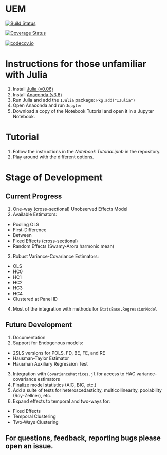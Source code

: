 # UEM

[![Build Status](https://travis-ci.org/Nosferican/UEM.jl.svg?branch=master)](https://travis-ci.org/Nosferican/UEM.jl)

[![Coverage Status](https://coveralls.io/repos/Nosferican/UEM.jl/badge.svg?branch=master&service=github)](https://coveralls.io/github/Nosferican/UEM.jl?branch=master)

[![codecov.io](http://codecov.io/github/Nosferican/UEM.jl/coverage.svg?branch=master)](http://codecov.io/github/Nosferican/UEM.jl?branch=master)

# Instructions for those unfamiliar with Julia

1. Install [Julia (v0.06)](https://julialang.org/downloads/)
2. Install [Anaconda (v3.6)](https://www.continuum.io/downloads)
3. Run Julia and add the `IJulia` package: `Pkg.add("IJulia")`
4. Open Anaconda and run `Jupyter`
5. Download a copy of the Notebook Tutorial and open it in a Jupyter Notebook.

# Tutorial
1. Follow the instructions in the *Notebook Tutorial.ipnb* in the repository.
2. Play around with the different options.

# Stage of Development

## Current Progress

1. One-way (cross-sectional) Unobserved Effects Model
2. Available Estimators:
  - Pooling OLS
  - First-Difference
  - Between
  - Fixed Effects (cross-sectional)
  - Random Effects (Swamy-Arora harmonic mean)
3. Robust Variance-Covariance Estimators:
  - OLS
  - HC0
  - HC1
  - HC2
  - HC3
  - HC4
  - Clustered at Panel ID
4. Most of the integration with methods for `StatsBase.RegressionModel`

## Future Development

1. Documentation
2. Support for Endogenous models:
  - 2SLS versions for POLS, FD, BE, FE, and RE
  - Hausman-Taylor Estimator
  - Hausman Auxiliary Regression Test
3. Integration with `CovarianceMatrices.jl` for access to HAC variance-covariance estimators
4. Finalize model statistics (AIC, BIC, etc.)
5. Add a suite of tests for heteroscedasticity, multicollinearity, poolability (Roy-Zellner), etc.
6. Expand effects to temporal and two-ways for:
  - Fixed Effects
  - Temporal Clustering
  - Two-Ways Clustering

## For questions, feedback, reporting bugs please open an issue.
